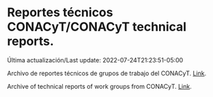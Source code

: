 # Reportes técnicos CONACyT/CONACyT technical reports.

Última actualización/Last update: 2022-07-24T21:23:51-05:00

Archivo de reportes técnicos de grupos de trabajo del CONACyT. [Link](https://salud.conacyt.mx/coronavirus/investigacion/productos/).

Archive of technical reports of work groups from CONACyT. [Link](https://salud.conacyt.mx/coronavirus/investigacion/productos/).
